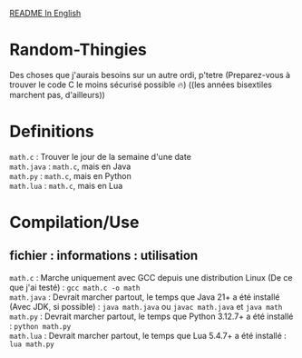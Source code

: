 [README In English](https://github.com/Unikamo/Random-Thingies/edit/main/README.md)

# Random-Thingies
Des choses que j'aurais besoins sur un autre ordi, p'tetre
(Preparez-vous à trouver le code C le moins sécurisé possible :fire:)
((les années bisextiles marchent pas, d'ailleurs))

# Definitions
`math.c` : Trouver le jour de la semaine d'une date\
`math.java` : `math.c`, mais en Java\
`math.py` : `math.c`, mais en Python\
`math.lua` : `math.c`, mais en Lua

# Compilation/Use
## fichier : informations : utilisation
`math.c` : Marche uniquement avec GCC depuis une distribution Linux (De ce que j'ai testé) : `gcc math.c -o math`\
`math.java` : Devrait marcher partout, le temps que Java 21+ a été installé (Avec JDK, si possible) : `java math.java` ou `javac math.java` et `java math`\
`math.py` : Devrait marcher partout, le temps que Python 3.12.7+ a été installé : `python math.py`\
`math.lua` : Devrait marcher partout, le temps que Lua 5.4.7+ a été installé : `lua math.py`
